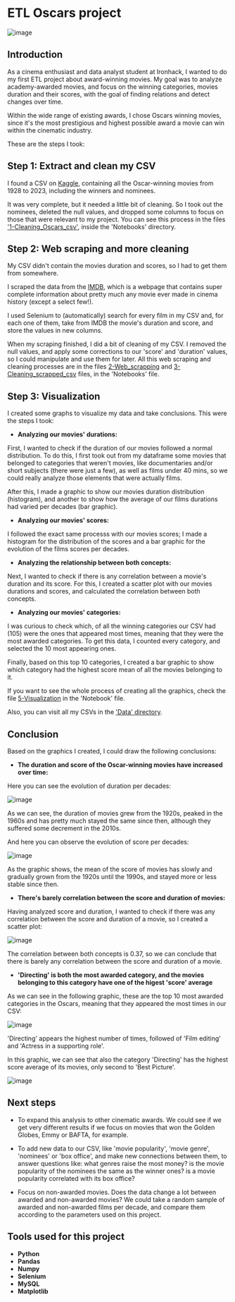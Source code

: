 # ETL Oscars project

![image](https://github.com/davidfernandez1619/ETL_project/assets/38441372/09967b9e-5590-4d1a-9041-a44dcf8b15fd)

## Introduction 

As a cinema enthusiast and data analyst student at Ironhack, I wanted to do my first ETL project about award-winning movies. My goal was to analyze academy-awarded movies, and focus on the winning categories, movies duration and their scores, with the goal of finding relations and detect changes over time. 

Within the wide range of existing awards, I chose Oscars winning movies, since it's the most prestigious and highest possible award a movie can win within the cinematic industry. 

These are the steps I took:

## Step 1: Extract and clean my CSV

I found a CSV on [Kaggle](https://www.kaggle.com/), containing all the Oscar-winning movies from 1928 to 2023, including the winners and nominees. 

It was very complete, but it needed a little bit of cleaning. So I took out the nominees, deleted the null values, and dropped some columns to focus on those that were relevant to my project. You can see this process in the files ['1-Cleaning_Oscars_csv'](https://github.com/davidfernandez1619/ETL_project/blob/main/Notebooks/1-Cleaning_Oscars_csv.ipynb), inside the 'Notebooks' directory.  

## Step 2: Web scraping and more cleaning

My CSV didn't contain the movies duration and scores, so I had to get them from somewhere. 

I scraped the data from the [IMDB](https://www.imdb.com/), which is a webpage that contains super complete information about pretty much any movie ever made in cinema history (except a select few!). 

I used Selenium to (automatically) search for every film in my CSV and, for each one of them, take from IMDB the movie's duration and score, and store the values in new columns. 

When my scraping finished, I did a bit of cleaning of my CSV. I removed the null values, and apply some corrections to our 'score' and 'duration' values, so I could manipulate and use them for later. All this web scraping and cleaning processes are in the files [2-Web_scrapping](https://github.com/davidfernandez1619/ETL_project/blob/main/Notebooks/2-Web_scrapping.ipynb) and [3-Cleaning_scrapped_csv](https://github.com/davidfernandez1619/ETL_project/blob/main/Notebooks/3-Cleaning_scrapped_csv.ipynb) files, in the 'Notebooks' file. 

## Step 3: Visualization

I created some graphs to visualize my data and take conclusions. This were the steps I took:

* **Analyzing our movies' durations:**

First, I wanted to check if the duration of our movies followed a normal distribution. To do this, I first took out from my dataframe some movies that belonged to categories that weren't movies, like documentaries and/or short subjects (there were just a few), as well as films under 40 mins, so we could really analyze those elements that were actually films. 

After this, I made a graphic to show our movies duration distribution (histogram), and another to show how the average of our films durations had varied per decades (bar graphic). 

* **Analyzing our movies' scores:**

I followed the exact same processs with our movies scores; I made a histogram for the distribution of the scores and a bar graphic for the evolution of the films scores per decades.  

* **Analyzing the relationship between both concepts:**

Next, I wanted to check if there is any correlation between a movie's duration and its score. For this, I created a scatter plot with our movies durations and scores, and calculated the correlation between both concepts. 

* **Analyzing our movies' categories:**

I was curious to check which, of all the winning categories our CSV had (105) were the ones that appeared most times, meaning that they were the most awarded categories. To get this data, I counted every category, and selected the 10 most appearing ones. 

Finally, based on this top 10 categories, I created a bar graphic to show which category had the highest score mean of all the movies belonging to it. 

If you want to see the whole process of creating all the graphics, check the file [5-Visualization](https://github.com/davidfernandez1619/ETL_project/blob/main/Notebooks/5-Visualization.ipynb) in the 'Notebook' file. 

Also, you can visit all my CSVs in the ['Data' directory](https://github.com/davidfernandez1619/ETL_project/tree/main/Data). 

## Conclusion

Based on the graphics I created, I could draw the following conclusions:

* **The duration and score of the Oscar-winning movies have increased over time:**

Here you can see the evolution of duration per decades:

![image](https://github.com/davidfernandez1619/ETL_project/assets/38441372/c8da65f4-de16-4a69-a117-124fa9955524)

As we can see, the duration of movies grew from the 1920s, peaked in the 1960s and has pretty much stayed the same since then, although they suffered some decrement in the 2010s. 

And here you can observe the evolution of score per decades:

![image](https://github.com/davidfernandez1619/ETL_project/assets/38441372/5094c4e1-908c-4a60-bc84-4728a73bb709)

As the graphic shows, the mean of the score of movies has slowly and gradually grown from the 1920s until the 1990s, and stayed more or less stable since then. 

* **There's barely correlation between the score and duration of movies:**

Having analyzed score and duration, I wanted to check if there was any correlation between the score and duration of a movie, so I created a scatter plot: 

![image](https://github.com/davidfernandez1619/ETL_project/assets/38441372/667d9862-a956-4af9-aadc-9602665f13dc)

The correlation between both concepts is 0.37, so we can conclude that there is barely any correlation between the score and duration of a movie. 

* **'Directing' is both the most awarded category, and the movies belonging to this category have one of the higest 'score' average**

As we can see in the following graphic, these are the top 10 most awarded categories in the Oscars, meaning that they appeared the most times in our CSV:

![image](https://github.com/davidfernandez1619/ETL_project/assets/38441372/4e6b22ca-27cd-4d78-b013-c256991af8cd)

'Directing' appears the highest number of times, followed of 'Film editing' and 'Actress in a supporting role'. 

In this graphic, we can see that also the category 'Directing' has the highest score average of its movies, only second to 'Best Picture'.

![image](https://github.com/davidfernandez1619/ETL_project/assets/38441372/f673cd07-8375-4fb7-97a2-254108a18176)

## Next steps

* To expand this analysis to other cinematic awards. We could see if we get very different results if we focus on movies that won the Golden Globes, Emmy or BAFTA, for example.

* To add new data to our CSV, like 'movie popularity', 'movie genre', 'nominees' or 'box office', and make new connections between them, to answer questions like: what genres raise the most money? is the movie popularity of the nominees the same as the winner ones? is a movie popularity correlated with its box office?

* Focus on non-awarded movies. Does the data change a lot between awarded and non-awarded movies? We could take a random sample of awarded and non-awarded films per decade, and compare them according to the parameters used on this project. 

## Tools used for this project

* **Python**
* **Pandas**
* **Numpy**
* **Selenium**
* **MySQL**
* **Matplotlib**














